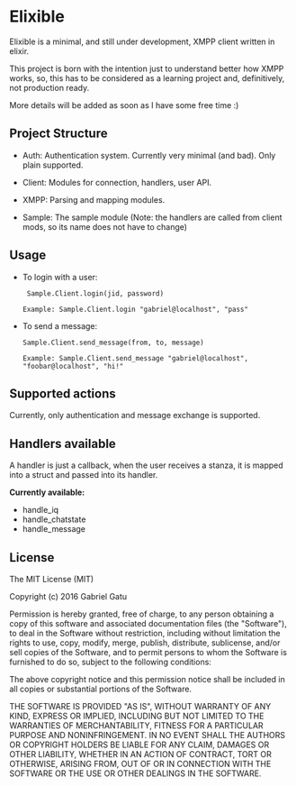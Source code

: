 # Elixible

Elixible is a minimal, and still under development, XMPP client written in elixir.

This project is born with the intention just to understand better how XMPP works, so, this has to be considered as a learning project and, definitively, not production ready.

More details will be added as soon as I have some free time :)

## Project Structure

- Auth: Authentication system. Currently very minimal (and bad). Only plain supported.

- Client: Modules for connection, handlers, user API.

- XMPP: Parsing and mapping modules.

- Sample: The sample module (Note: the handlers are called from client mods, so its name does not have to change)

## Usage

- To login with a user:
  ```
   Sample.Client.login(jid, password)

  Example: Sample.Client.login "gabriel@localhost", "pass"
   ```

- To send a message:
  ```
  Sample.Client.send_message(from, to, message)

  Example: Sample.Client.send_message "gabriel@localhost", "foobar@localhost", "hi!"
  ```

## Supported actions

Currently, only authentication and message exchange is supported.

## Handlers available

A handler is just a callback, when the user receives a stanza, it is mapped into a struct and passed into its handler.

**Currently available:**

- handle_iq
- handle_chatstate
- handle_message

## License

The MIT License (MIT)

Copyright (c) 2016 Gabriel Gatu

Permission is hereby granted, free of charge, to any person obtaining a copy
of this software and associated documentation files (the "Software"), to deal
in the Software without restriction, including without limitation the rights
to use, copy, modify, merge, publish, distribute, sublicense, and/or sell
copies of the Software, and to permit persons to whom the Software is
furnished to do so, subject to the following conditions:

The above copyright notice and this permission notice shall be included in all
copies or substantial portions of the Software.

THE SOFTWARE IS PROVIDED "AS IS", WITHOUT WARRANTY OF ANY KIND, EXPRESS OR
IMPLIED, INCLUDING BUT NOT LIMITED TO THE WARRANTIES OF MERCHANTABILITY,
FITNESS FOR A PARTICULAR PURPOSE AND NONINFRINGEMENT. IN NO EVENT SHALL THE
AUTHORS OR COPYRIGHT HOLDERS BE LIABLE FOR ANY CLAIM, DAMAGES OR OTHER
LIABILITY, WHETHER IN AN ACTION OF CONTRACT, TORT OR OTHERWISE, ARISING FROM,
OUT OF OR IN CONNECTION WITH THE SOFTWARE OR THE USE OR OTHER DEALINGS IN THE
SOFTWARE.
